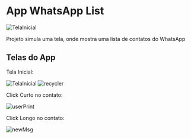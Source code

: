 # App WhatsApp List

![TelaInicial](https://github.com/user-attachments/assets/65ec41f1-d390-47e0-b375-f86b0065839f)

Projeto simula uma tela, onde mostra uma lista de contatos do WhatsApp<br>

## Telas do App
Tela Inicial:<br>

![TelaInicial](https://github.com/user-attachments/assets/65ec41f1-d390-47e0-b375-f86b0065839f)
![recycler](https://github.com/user-attachments/assets/4bdc5015-1ef0-4651-8e5d-61f14a787c97)

Click Curto no contato:<br>

![userPrint](https://github.com/user-attachments/assets/6d14581f-07bf-43fc-b415-ffc03a83ca1b)

Click Longo no contato:<br>

![newMsg](https://github.com/user-attachments/assets/48cc8fbf-70ed-42f8-9069-4c24f9cc971c)

